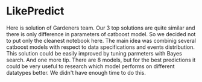 # LikePredict
Here is solution of Gardeners team. Our 3 top solutions are quite similar and there is only difference in parameters of catboost model. So we decided not to put only the cleanest notebook here. The main idea was combinig 
several catboost models with respect to data specifications and events distribution. This solution could be easily improved 
by tuning parmeters with Bayes search. And one more tip. There are 8 models, but for the best predictions it could be very useful to research which model performs on different datatypes better. We didn't have enough time to do this.
